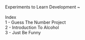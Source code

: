 Experiments to Learn Development ~<br />
<br />
Index <br />
1 - Guess The Number Project <br />
2 - Introduction To Alcohol<br />
3 - Just Be Funny<br />
